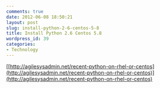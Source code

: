 ```yaml
---
comments: true
date: 2012-06-08 18:50:21
layout: post
slug: install-python-2-6-centos-5-8
title: Install Python 2.6 Centos 5.8
wordpress_id: 39
categories:
- Technology
---
```


[[http://agilesysadmin.net/recent-python-on-rhel-or-centos](http://agilesysadmin.net/recent-python-on-rhel-or-centos)](http://agilesysadmin.net/recent-python-on-rhel-or-centos)
